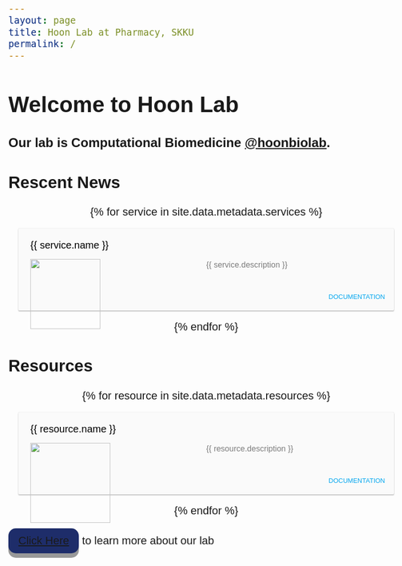 ```yaml
---
layout: page
title: Hoon Lab at Pharmacy, SKKU
permalink: /
---
```


# Welcome to Hoon Lab

### Our lab is Computational Biomedicine [@hoonbiolab](https://twitter.com/hoonbiolab).

<head>
<link href="https://fonts.googleapis.com/css2?family=Sarabun&display=swap" rel="stylesheet">
<style>
body {
    font-family: 'Sarabun', sans-serif; font-size: 22px;
}
.wrapper {
    display:flex;
    flex-direction:row;
    flex-wrap:wrap;
    justify-content:center;
}
.box {
    background-color: #fafafa;
    box-shadow: 0px 2px 2px rgba(0,0,0,.2), 0px 0px 2px rgba(0,0,0,.2);
    width: 100%;
    border-radius: 2px;
    margin:20px;
    display:flex;
    flex-direction:column;
    cursor:pointer;
}
.box:hover {
    box-shadow: 0px 15px 20px rgba(0,0,0,.25),0px 0px 30px rgba(0,0,0,.1);
}
.box .text {
    padding: 24px;
}
.box .bb {
    border: 1px solid red;
}
.box .title {
    color:  black;
    font-weight: 500;
    font-size: 20px;
    margin-top: -2px;
    margin-bottom: 16px;
}
.box p {
    color: rgba(0,0,0,.5);
    font-size: 16px;
    line-height: 24px;
    margin: 0px;
}
.box .act {
    padding: 8px 0;
    text-align: right;
}
.card-button {
    text-transform: uppercase;
    display: inline-block;
    font-size: 13px;
    padding: 12px 10px;
    color: #00a5ef;
    font-weight: 500;
    margin-right: 8px;
    cursor: pointer;
}
</style>
<head>


<h2>Rescent News</h2>
<div class="wrapper">
  {% for service in site.data.metadata.services %}<div class="box">
  <div class="text">
    <div class="title">{{ service.name }}</div>
      <p><img src="{{ service.logo }}" style="height:140px; position:absolute">
       <span style="width:50%; float:right">{{ service.description }}</span>
      </p>
    </div>
    <div class="act">
	<a href="{{ service.url }}" target="_blank"><div class="card-button">Documentation</div></a>
    </div>
  </div>{% endfor %}
</div>

<h2>Resources</h2>
<div class="wrapper">
  {% for resource in site.data.metadata.resources %}<div class="box">
  <div class="text">
    <div class="title">{{ resource.name }}</div>
      <p><img src="{{ resource.logo }}" style="height:160px; position:absolute">
       <span style="width:50%; float:right">{{ resource.description }}</span>
      </p>
    </div>
    <div class="act">
	<a href="{{ resource.url }}" target="_blank"><div class="card-button">Documentation</div></a>
    </div>
  </div>{% endfor %}
</div>

<head>
<meta name="viewport" content="width=device-width, initial-scale=1">
<style>
.button {
  padding: 12px 20px;
  font-size: 22px;
  text-align: center;
  cursor: pointer;
  outline: none;
  color: #fff;
  background-color: #1E2D6A;
  border: none;
  border-radius: 15px;
  box-shadow: 0 9px #999;
}
.button:hover {background-color: #3e8e41}
.button:active {
  background-color: #1E2D6A;
  box-shadow: 0 5px #666;
  transform: translateY(4px);
}
</style>
</head>
<body>

<button class="button"><a href='https://photos.google.com/u/0/share/AF1QipP5EpeeFRyzUYlB05eRdj0uSO-OLeG7xh4LmiYNmyp2ULNzuxmsR5TXkR3aWW_oKQ?key=WVVKUUhyZExyMndIcnVlNTBUekhjdDlkdThDcjJ3'>Click Here</a></button> to learn more about our lab

</body>


